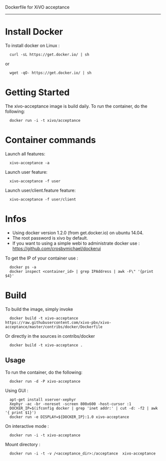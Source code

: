 Dockerfile for XiVO acceptance
******************************

Install Docker
==============

To install docker on Linux :

      curl -sL https://get.docker.io/ | sh
 
 or
 
      wget -qO- https://get.docker.io/ | sh



Getting Started
===============

The xivo-acceptance image is build daily. To run the container, do the following:

      docker run -i -t xivo/acceptance


Container commands
==================

Launch all features:

      xivo-acceptance -a

Launch user feature:

      xivo-acceptance -f user

Launch user/client.feature feature:

      xivo-acceptance -f user/client

Infos
=====

- Using docker version 1.2.0 (from get.docker.io) on ubuntu 14.04.
- The root password is xivo by default.
- If you want to using a simple webi to administrate docker use : https://github.com/crosbymichael/dockerui

To get the IP of your container use :

      docker ps -a
      docker inspect <container_id> | grep IPAddress | awk -F\" '{print $4}'

Build
=====

To build the image, simply invoke

      docker build -t xivo-acceptance https://raw.githubusercontent.com/xivo-pbx/xivo-acceptance/master/contribs/docker/Dockerfile

Or directly in the sources in contribs/docker

      docker build -t xivo-acceptance .


Usage
-----

To run the container, do the following:

      docker run -d -P xivo-acceptance

Using GUI :

      apt-get install xserver-xephyr
      Xephyr -ac -br -noreset -screen 800x600 -host-cursor :1
      DOCKER_IP=$(ifconfig docker | grep 'inet addr:' | cut -d: -f2 | awk '{ print $1}')
      docker run -e DISPLAY=${DOCKER_IP}:1.0 xivo-acceptance

On interactive mode :

      docker run -i -t xivo-acceptance

Mount directory :

      docker run -i -t -v /<acceptance_dir>:/acceptance  xivo-acceptance
